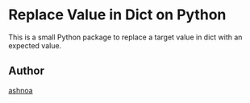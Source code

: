 # Replace Value in Dict on Python

This is a small Python package to replace a target value in dict with an expected value.

## Author
[ashnoa](https://twitter.com/ashnoa)

